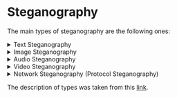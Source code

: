 # Steganography
The main types of steganography are the following ones:
<details><summary>Text Steganography</summary>
Text Steganography is hiding information inside the text files. It involves things like changing the format of existing text, changing words within a text, generating random character sequences or using context-free grammars to generate readable texts. Various techniques used to hide the data in the text are:
<ul>
<li>Format Based Method</li>
<li>Random and Statistical Generation</li>
<li>Linguistic Method</li>
</ul>
</details>
<details><summary>Image Steganography</summary>
Hiding the data by taking the cover object as the image is known as image steganography.  In digital steganography, images are widely used cover source because there are a huge number of bits present in the digital representation of an image. There are a lot of ways to hide information inside an image. Common approaches include:
<ul>
<li>Masking and Filtering</li>
<li>Redundant Pattern Encoding</li>
<li>Encrypt and Scatter</li>
<li>Coding and Cosine Transformation</li>
</ul>
</details>

<details><summary>Audio Steganography</summary>
In audio steganography, the secret message is embedded into an audio signal which alters the binary sequence of the corresponding audio file. Hiding secret messages in digital sound is a much more difficult process when compared to others, such as Image Steganography. Different methods of audio steganography include:
<ul>
<li>Least Significant Bit Encoding</li>
<li>Parity Encoding</li>
<li>Phase Coding</li>
<li>Spread Spectrum</li>
</ul>
This method hides the data in WAV, AU, and even MP3 sound files.
</details>

<details><summary>Video Steganography</summary>
In Video Steganography you can hide kind of data into digital video format. The advantage of this type is a large amount of data can be hidden inside and the fact that it is a moving stream of images and sounds. You can think of this as the combination of Image Steganography and Audio Steganography. Two main classes of Video Steganography include:
<ul>
<li>Embedding data in uncompressed raw video and compressing it later</li>
<li>Embedding data directly into the compressed data stream</li>
</ul>
</details>

<details><summary>Network Steganography (Protocol Steganography)</summary>
It is the technique of embedding information within network control protocols used in data transmission such TCP, UDP, ICMP etc. You can use steganography in some covert channels that you can find in the OSI model. For Example, you can hide information in the header of a TCP/IP packet in some fields that are either optional.
</details>

The description of types was taken from this [link](https://www.edureka.co/blog/steganography-tutorial).
